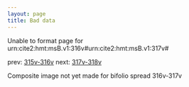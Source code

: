 ```yaml
---
layout: page
title: Bad data
---
```


Unable to format page for urn:cite2:hmt:msB.v1:316v#urn:cite2:hmt:msB.v1:317v#

prev: [315v-316v](../315v-316v/) next: [317v-318v](../317v-318v/)

Composite image not yet made for bifolio spread 316v-317v

